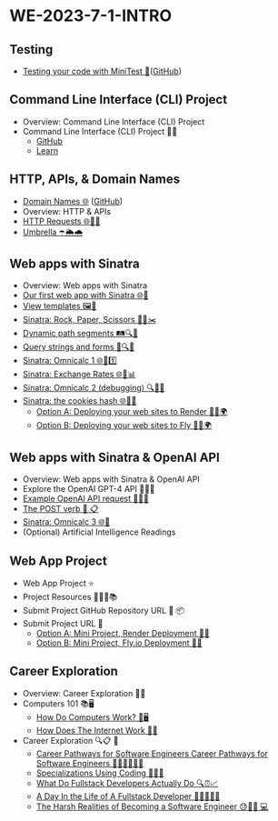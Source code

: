 # WE-2023-7-1-INTRO

## Testing
- [Testing your code with MiniTest 🧪](https://learn.firstdraft.com/lessons/292-minitest)([GitHub](https://github.com/appdev-lessons/minitest))

## Command Line Interface (CLI) Project
- Overview: Command Line Interface (CLI) Project
- Command Line Interface (CLI) Project 🧑‍💻
  - [GitHub](https://github.com/DPI-WE/command-line-interface-project)
  - [Learn](https://learn.firstdraft.com/lessons/419-command-line-interface-project)

## HTTP, APIs, & Domain Names
- [Domain Names 🌐](https://learn.firstdraft.com/lessons/313-domain-names) ([GitHub](https://github.com/appdev-lessons/domain-names?tab=readme-ov-file))
- Overview: HTTP & APIs
- [HTTP Requests 🌐📡🔗](https://learn.firstdraft.com/lessons/98)
- [Umbrella ☂️🌦️🌧️](https://learn.firstdraft.com/lessons/104)

## Web apps with Sinatra
- Overview: Web apps with Sinatra
- [Our first web app with Sinatra 🌐🎩](https://learn.firstdraft.com/lessons/103)
- [View templates 🖼️📁](https://learn.firstdraft.com/lessons/105)
- [Sinatra: Rock, Paper, Scissors 🎸📄✂️](https://learn.firstdraft.com/lessons/99)
- [Dynamic path segments 🛤️🔍🔄](https://learn.firstdraft.com/lessons/111)
- [Query strings and forms 📝🔍📄](https://learn.firstdraft.com/lessons/102)
- [Sinatra: Omnicalc 1 🌐🧮1️⃣](https://learn.firstdraft.com/lessons/100)
- [Sinatra: Exchange Rates 🌐💱📊](https://learn.firstdraft.com/lessons/101)
- [Sinatra: Omnicalc 2 (debugging) 🔍🧮🔧](https://learn.firstdraft.com/lessons/112)
- [Sinatra: the cookies hash 🌐🍪🔐](https://learn.firstdraft.com/lessons/117)
  - [Option A: Deploying your web sites to Render 🚀🌐🌍](https://learn.firstdraft.com/lessons/114)
  - [Option B: Deploying your web sites to Fly 🚀🌐🌍](https://learn.firstdraft.com/lessons/107)

## Web apps with Sinatra & OpenAI API
- Overview: Web apps with Sinatra & OpenAI API
- Explore the OpenAI GPT-4 API 🚀🧠🌐
- [Example OpenAI API request 🚀🧠🌐](https://learn.firstdraft.com/lessons/121)
- [The POST verb 📌 📋](https://learn.firstdraft.com/lessons/115)
- [Sinatra: Omnicalc 3 🌐🧮](https://learn.firstdraft.com/lessons/118)
- (Optional) Artificial Intelligence Readings

## Web App Project
- Web App Project ⭐
- Project Resources 💎👩‍💻📚
- Submit Project GitHub Repository URL 🔗 📦
- Submit Project URL 🔗
  - [Option A: Mini Project, Render Deployment 🚀🌐](https://learn.firstdraft.com/lessons/114)
  - [Option B: Mini Project, Fly.io Deployment 🚀🌐](https://learn.firstdraft.com/lessons/107)

## Career Exploration
- Overview: Career Exploration 🚀🔎
- Computers 101 📚🖥️
  - [How Do Computers Work? 🤔🖥️](https://www.youtube.com/watch?v=mCq8-xTH7jA)
  - [How Does The Internet Work 🤔🌐](https://www.youtube.com/watch?v=7_LPdttKXPc)
- Career Exploration 🔍📋 🚀
  - [Career Pathways for Software Engineers Career Pathways for Software Engineers 💼🚀👩‍💻👨‍💻](https://www.indeed.com/career-advice/finding-a-job/software-engineer-career-paths)
  - [Specializations Using Coding 🚀👨‍💻](https://www.youtube.com/watch?v=_o-h4OzjDCg)
  - [What Do Fullstack Developers Actually Do 🔍⏰📈](https://www.youtube.com/watch?v=9GHtSbRX3dY)
  - [A Day In the Life of A Fullstack Developer 👩‍💻🌟👨‍💻](https://www.youtube.com/watch?v=Q7xFiXahrBM&t=2s)
  - [The Harsh Realities of Becoming a Software Engineer 😓👨‍💻 💻](https://www.youtube.com/watch?v=Ws6zCMdp9Es)